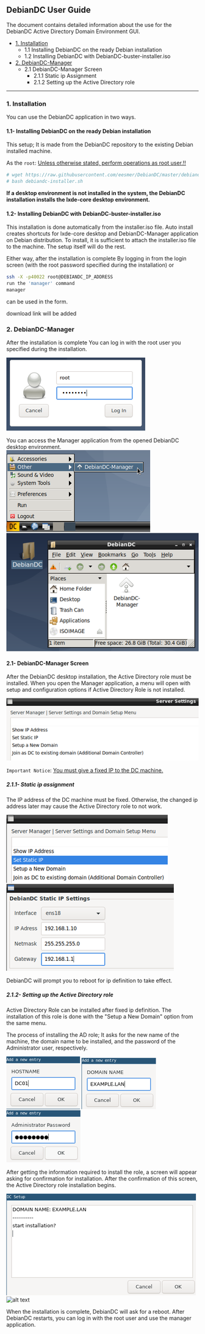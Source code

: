 ## DebianDC User Guide

The document contains detailed information about the use for the DebianDC Active Directory Domain Environment GUI.

- [1. Installation](#1-installation)
  - 1.1 Installing DebianDC on the ready Debian installation
  - 1.2 Installing DebianDC with DebianDC-buster-installer.iso
- [2. DebianDC-Manager](#2-debiandc-manager)
  - 2.1 DebianDC-Manager Screen
    - 2.1.1 Static ip Assignment
    - 2.1.2 Setting up the Active Directory role
---

### 1. Installation

You can use the DebianDC application in two ways.
#### 1.1- Installing DebianDC on the ready Debian installation
This setup; It is made from the DebianDC repository to the existing Debian installed machine.

As the `root`: <ins>Unless otherwise stated, perform operations as root user.!!</ins>

```bash
# wget https://raw.githubusercontent.com/eesmer/DebianDC/master/debiandc-installer.sh
# bash debiandc-installer.sh
```
**If a desktop environment is not installed in the system, the DebianDC installation installs the lxde-core desktop environment.**

#### 1.2- Installing DebianDC with DebianDC-buster-installer.iso
This installation is done automatically from the installer.iso file.
Auto install creates shortcuts for lxde-core desktop and DebianDC-Manager application on Debian distribution.
To install, it is sufficient to attach the installer.iso file to the machine.
The setup itself will do the rest.

Either way, after the installation is complete
By logging in from the login screen (with the root password specified during the installation)
or

```bash
ssh -X -p40022 root@DEBIANDC_IP_ADDRESS
run the 'manager' command
manager
```
can be used in the form.

download link will be added

### 2. DebianDC-Manager
After the installation is complete
You can log in with the root user you specified during the installation.

![alt text](screenshots/login1.png "DebianDC Login")

You can access the Manager application from the opened DebianDC desktop environment.
![alt text](screenshots/Desktop_menu1.png "DebianDC Manager Menu")
![alt text](screenshots/Desktop_folder1.png "DebianDC Manager Menu")

#### 2.1- DebianDC-Manager Screen
After the DebianDC desktop installation, the Active Directory role must be installed.
When you open the Manager application, a menu will open with setup and configuration options if Active Directory Role is not installed.

![alt text](screenshots/1-Manager_MainMenu1.png "Manager Main Menu")

`Important Notice`: <ins> You must give a fixed IP to the DC machine. </ins>

##### 2.1.1- Static ip assignment
The IP address of the DC machine must be fixed.
Otherwise, the changed ip address later may cause the Active Directory role to not work.

![alt text](screenshots/2-set_static_ip-1.png "Manager Static ip assignment")
![alt text](screenshots/2-set_static_ip-2.png "Manager Static ip assignment")

DebianDC will prompt you to reboot for ip definition to take effect.

##### 2.1.2- Setting up the Active Directory role
Active Directory Role can be installed after fixed ip definition.
The installation of this role is done with the "Setup a New Domain" option from the same menu.

The process of installing the AD role;
It asks for the new name of the machine, the domain name to be installed, and the password of the Administrator user, respectively.

![alt text](screenshots/4-install_ad-2.png "Manager install AD Role")
![alt text](screenshots/5-install_ad-3.png "Manager install AD Role")
![alt text](screenshots/6-install_ad-4.png "Manager install AD Role")

After getting the information required to install the role, a screen will appear asking for confirmation for installation.
After the confirmation of this screen, the Active Directory role installation begins.

![alt text](screenshots/7-install_ad-5.png "Manager install AD Role")
![alt text](screenshots/8-install_ad-5.png "Manager install AD Role")

When the installation is complete, DebianDC will ask for a reboot.
After DebianDC restarts, you can log in with the root user and use the manager application.
